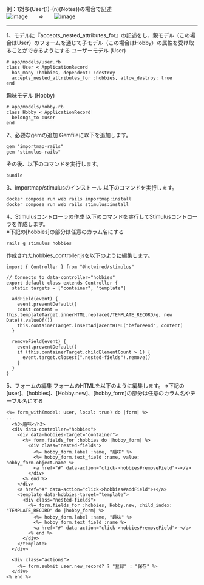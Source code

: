 例：1対多(User(1)-(n)(Notes))の場合で記述  
![image](https://github.com/user-attachments/assets/4977dd1c-afe5-4b56-bd34-6b6b0209a889)　　⇒　　![image](https://github.com/user-attachments/assets/9eba6c98-f33d-4c61-ad2a-d9122761fc11)



___
1、モデルに『accepts_nested_attributes_for』の記述をし、親モデル（この場合はUser）のフォームを通じて子モデル（この場合はHobby）の属性を受け取ることができるようにする
ユーザーモデル (User)
```
# app/models/user.rb
class User < ApplicationRecord
  has_many :hobbies, dependent: :destroy
  accepts_nested_attributes_for :hobbies, allow_destroy: true
end
```
趣味モデル (Hobby)
```
# app/models/hobby.rb
class Hobby < ApplicationRecord
  belongs_to :user
end
```

2、必要なgemの追加
Gemfileに以下を追加します。

```
gem "importmap-rails"
gem "stimulus-rails"
```
その後、以下のコマンドを実行します。

```
bundle
```
3、importmap/stimulusのインストール
以下のコマンドを実行します。

```
docker compose run web rails importmap:install
docker compose run web rails stimulus:install
```
4、Stimulusコントローラの作成
以下のコマンドを実行してStimulusコントローラを作成します。  
※下記の[hobbies]の部分は任意のカラム名にする
```
rails g stimulus hobbies
```
作成されたhobbies_controller.jsを以下のように編集します。

```
import { Controller } from "@hotwired/stimulus"

// Connects to data-controller="hobbies"
export default class extends Controller {
  static targets = ["container", "template"]

  addField(event) {
    event.preventDefault()
    const content = this.templateTarget.innerHTML.replace(/TEMPLATE_RECORD/g, new Date().valueOf())
    this.containerTarget.insertAdjacentHTML("beforeend", content)
  }

  removeField(event) {
    event.preventDefault()
    if (this.containerTarget.childElementCount > 1) {
      event.target.closest(".nested-fields").remove()
    }
  }
}
```
5、フォームの編集
フォームのHTMLを以下のように編集します。
※下記の[user]、[hobbies]、[Hobby.new]、[hobby_form]の部分は任意のカラム名やテーブル名にする

```
<%= form_with(model: user, local: true) do |form| %>
...
  <h3>趣味</h3>
  <div data-controller="hobbies">
    <div data-hobbies-target="container">
      <%= form.fields_for :hobbies do |hobby_form| %>
        <div class="nested-fields">
          <%= hobby_form.label :name, "趣味" %>
          <%= hobby_form.text_field :name, value: hobby_form.object.name %>
          <a href="#" data-action="click->hobbies#removeField">-</a>
        </div>
      <% end %>
    </div>
    <a href="#" data-action="click->hobbies#addField">+</a>
    <template data-hobbies-target="template">
      <div class="nested-fields">
        <%= form.fields_for :hobbies, Hobby.new, child_index: "TEMPLATE_RECORD" do |hobby_form| %>
          <%= hobby_form.label :name, "趣味" %>
          <%= hobby_form.text_field :name %>
          <a href="#" data-action="click->hobbies#removeField">-</a>
        <% end %>
      </div>
    </template>
  </div>

  <div class="actions">
    <%= form.submit user.new_record? ? "登録" : "保存" %>
  </div>
<% end %>

```
